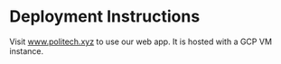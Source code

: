 # Deployment Instructions
Visit www.politech.xyz to use our web app. It is hosted with a GCP VM instance.
